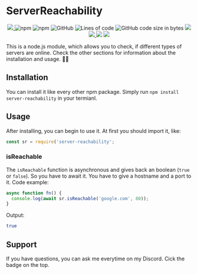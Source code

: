 # ServerReachability

<p align="center">
    <a href="https://codecov.io/gh/minomy13/server-reachability">
        <img src="https://codecov.io/gh/minomy13/server-reachability/branch/master/graph/badge.svg?token=TLTyb90Kdl"/>
    </a>
    <img alt="npm" src="https://img.shields.io/npm/v/server-reachability">
    <img alt="npm" src="https://img.shields.io/npm/dt/server-reachability">
    <img alt="GitHub" src="https://img.shields.io/github/license/minomy13/server-reachability">
    <img alt="Lines of code" src="https://img.shields.io/tokei/lines/github/minomy13/server-reachability">
    <img alt="GitHub code size in bytes" src="https://img.shields.io/github/languages/code-size/minomy13/server-reachability">
    <a href="https://www.codacy.com/gh/minomy13/server-reachability/dashboard?utm_source=github.com&amp;utm_medium=referral&amp;utm_content=minomy13/server-reachability&amp;utm_campaign=Badge_Grade">
        <img src="https://app.codacy.com/project/badge/Grade/30be9c9e86fc46b2bf01a191dc17b42a"/>
    </a>
    <a href="https://discord.gg/zwEaZTn">
        <img src="https://img.shields.io/discord/706603856007790612?label=discord"/>
    </a>
    <img src="https://img.shields.io/github/languages/top/minomy13/server-reachability">
    <img src="https://img.shields.io/github/last-commit/minomy13/server-reachability">
</p>

This is a node.js module, which allows you to check, if different types of servers are online. Check the other sections for information about the installation and usage. 💾📡

## Installation

You can install it like every other npm package. Simply run `npm install server-reachability` in your termianl.

## Usage

After installing, you can begin to use it. At first you should import it, like:

```js
const sr = require('server-reachability';
```

### isReachable

The `isReachable` function is asynchronous and gives back an boolean (`true` or `false`). So you have to await it. You have to give a hostname and a port to it. Code example:

```js
async function fn() {
  console.log(await sr.isReachable('google.com', 80));
}
```

Output:

```bash
true
```

## Support

If you have questions, you can ask me everytime on my Discord. Cick the badge on the top.

